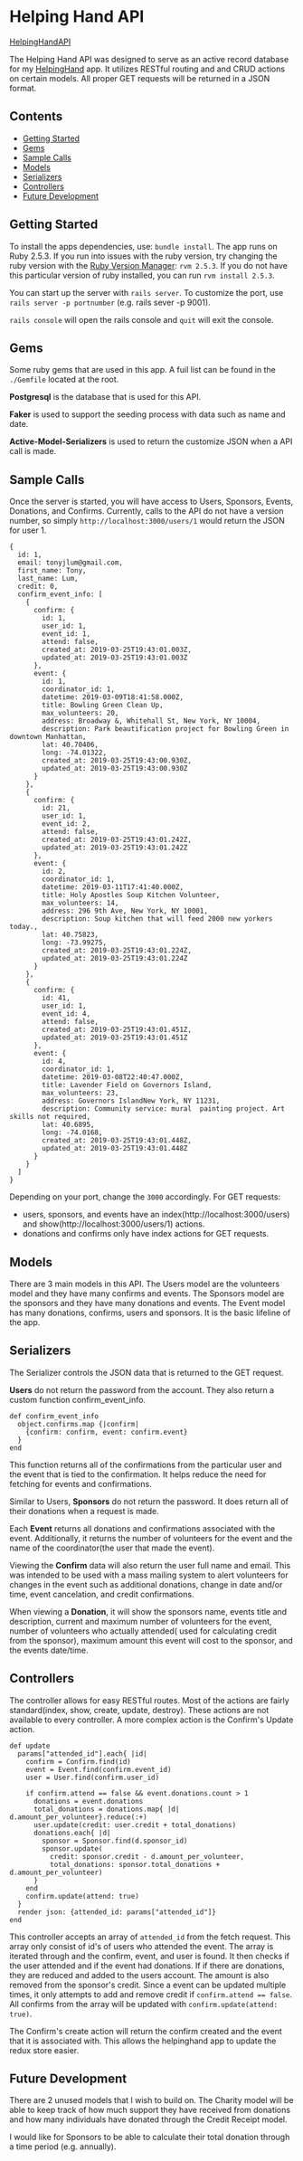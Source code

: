 # Helping Hand API
[HelpingHandAPI](http://helpinghandapi.herokuapp.com)

The Helping Hand API was designed to serve as an active record database for my [HelpingHand](https://github.com/Tonyjlum/mod5frontend) app. It utilizes RESTful routing and and CRUD actions on certain models. All proper GET requests will be returned in a JSON format.

## Contents

- [Getting Started](#getting-started)
- [Gems](#gems)
- [Sample Calls](#sample-calls)
- [Models](#models)
- [Serializers](#serializers)
- [Controllers](#controllers)
- [Future Development](#future-development)

## Getting Started
To install the apps dependencies, use: `bundle install`.
The app runs on Ruby 2.5.3. If you run into issues with the ruby version, try changing the ruby version with the [Ruby Version Manager](https://rvm.io/rvm/install): `rvm 2.5.3`. If you do not have this particular version of ruby installed, you can run `rvm install 2.5.3`.

You can start up the server with `rails server`. To customize the port, use `rails server -p portnumber` (e.g. rails sever -p 9001).

`rails console` will open the rails console and `quit` will exit the console.

## Gems
Some ruby gems that are used in this app. A fuil list can be found in the `./Gemfile` located at the root.

**Postgresql** is the database that is used for this API.

**Faker** is used to support the seeding process with data such as name and date.

**Active-Model-Serializers** is used to return the customize JSON when a API call is made.

## Sample Calls
Once the server is started, you will have access to Users, Sponsors, Events, Donations, and Confirms. Currently, calls to the API do not have a version number, so simply `http://localhost:3000/users/1` would return the JSON for user 1.
```
{
  id: 1,
  email: tonyjlum@gmail.com,
  first_name: Tony,
  last_name: Lum,
  credit: 0,
  confirm_event_info: [
    {
      confirm: {
        id: 1,
        user_id: 1,
        event_id: 1,
        attend: false,
        created_at: 2019-03-25T19:43:01.003Z,
        updated_at: 2019-03-25T19:43:01.003Z
      },
      event: {
        id: 1,
        coordinator_id: 1,
        datetime: 2019-03-09T18:41:58.000Z,
        title: Bowling Green Clean Up,
        max_volunteers: 20,
        address: Broadway &, Whitehall St, New York, NY 10004,
        description: Park beautification project for Bowling Green in downtown Manhattan,
        lat: 40.70406,
        long: -74.01322,
        created_at: 2019-03-25T19:43:00.930Z,
        updated_at: 2019-03-25T19:43:00.930Z
      }
    },
    {
      confirm: {
        id: 21,
        user_id: 1,
        event_id: 2,
        attend: false,
        created_at: 2019-03-25T19:43:01.242Z,
        updated_at: 2019-03-25T19:43:01.242Z
      },
      event: {
        id: 2,
        coordinator_id: 1,
        datetime: 2019-03-11T17:41:40.000Z,
        title: Holy Apostles Soup Kitchen Volunteer,
        max_volunteers: 14,
        address: 296 9th Ave, New York, NY 10001,
        description: Soup kitchen that will feed 2000 new yorkers today.,
        lat: 40.75823,
        long: -73.99275,
        created_at: 2019-03-25T19:43:01.224Z,
        updated_at: 2019-03-25T19:43:01.224Z
      }
    },
    {
      confirm: {
        id: 41,
        user_id: 1,
        event_id: 4,
        attend: false,
        created_at: 2019-03-25T19:43:01.451Z,
        updated_at: 2019-03-25T19:43:01.451Z
      },
      event: {
        id: 4,
        coordinator_id: 1,
        datetime: 2019-03-08T22:40:47.000Z,
        title: Lavender Field on Governors Island,
        max_volunteers: 23,
        address: Governors IslandNew York, NY 11231,
        description: Community service: mural  painting project. Art skills not required,
        lat: 40.6895,
        long: -74.0168,
        created_at: 2019-03-25T19:43:01.448Z,
        updated_at: 2019-03-25T19:43:01.448Z
      }
    }
  ]
}
```
Depending on your port, change the `3000` accordingly. For GET requests:
- users, sponsors, and events have an index(http://localhost:3000/users) and show(http://localhost:3000/users/1) actions.
- donations and confirms only have index actions for GET requests.

## Models
There are 3 main models in this API. The Users model are the volunteers model and they have many confirms and events. The Sponsors model are the sponsors and they have many donations and events. The Event model has many donations, confirms, users and sponsors. It is the basic lifeline of the app.

## Serializers
The Serializer controls the JSON data that is returned to the GET request.

**Users** do not return the password from the account. They also return a custom function confirm_event_info.
```
def confirm_event_info
  object.confirms.map {|confirm|
    {confirm: confirm, event: confirm.event}
  }
end
```
This function returns all of the confirmations from the particular user and the event that is tied to the confirmation. It helps reduce the need for fetching for events and confirmations.

Similar to Users, **Sponsors** do not return the password. It does return all of their donations when a request is made.

Each **Event** returns all donations and confirmations associated with the event. Additionally, it returns the number of volunteers for the event and the name of the coordinator(the user that made the event).

Viewing the **Confirm** data will also return the user full name and email. This was intended to be used with a mass mailing system to alert volunteers for changes in the event such as additional donations, change in date and/or time, event cancelation, and credit confirmations.

When viewing a **Donation**, it will show the sponsors name, events title and description, current and maximum number of volunteers for the event, number of volunteers who actually attended( used for calculating credit from the sponsor), maximum amount this event will cost to the sponsor, and the events date/time.

## Controllers
The controller allows for easy RESTful routes. Most of the actions are fairly standard(index, show, create, update, destroy). These actions are not available to every controller. A more complex action is the Confirm's Update action.
```
def update
  params["attended_id"].each{ |id|
    confirm = Confirm.find(id)
    event = Event.find(confirm.event_id)
    user = User.find(confirm.user_id)

    if confirm.attend == false && event.donations.count > 1
      donations = event.donations
      total_donations = donations.map{ |d| d.amount_per_volunteer}.reduce(:+)
      user.update(credit: user.credit + total_donations)
      donations.each{ |d|
        sponsor = Sponsor.find(d.sponsor_id)
        sponsor.update(
          credit: sponsor.credit - d.amount_per_volunteer,
          total_donations: sponsor.total_donations + d.amount_per_volunteer)
      }
    end
    confirm.update(attend: true)
  }
  render json: {attended_id: params["attended_id"]}
end
```
This controller accepts an array of `attended_id` from the fetch request. This array only consist of id's of users who attended the event. The array is iterated through and the confirm, event, and user is found. It then checks if the user attended and if the event had donations. If if there are donations, they are reduced and added to the users account. The amount is also removed from the sponsor's credit. Since a event can be updated multiple times, it only attempts to add and remove credit if `confirm.attend == false`. All confirms from the array will be updated with `confirm.update(attend: true)`.

The Confirm's create action will return the confirm created and the event that it is associated with. This allows the helpinghand app to update the redux store easier.

## Future Development
There are 2 unused models that I wish to build on. The Charity model will be able to keep track of how much support they have received from donations and how many individuals have donated through the Credit Receipt model.

I would like for Sponsors to be able to calculate their total donation through a time period (e.g. annually).
